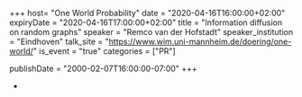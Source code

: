 +++
  host= "One World Probability"
  date = "2020-04-16T16:00:00+02:00"
  expiryDate = "2020-04-16T17:00:00+02:00"
  title = "Information diffusion on random graphs"
  speaker = "Remco van der Hofstadt"
  speaker_institution = "Eindhoven"
  talk_site = "https://www.wim.uni-mannheim.de/doering/one-world/"
  is_event = "true"
  categories = ["PR"]

  publishDate = "2000-02-07T16:00:00-07:00"
+++

-